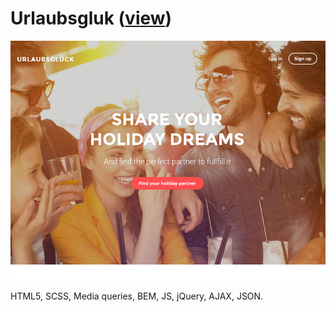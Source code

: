 <h1>Urlaubsgluk (<a href="https://kambala3000.github.io/urlaubsgluk/app/index.html" target="_blank">view</a>)</h1>
<a href="https://kambala3000.github.io/urlaubsgluk/app/index.html" target="_blank"><img src="preview.jpg" alt="Urlaubsgluk"></a>
<p>HTML5, SCSS, Media queries, BEM, JS, jQuery, AJAX, JSON.</p>
